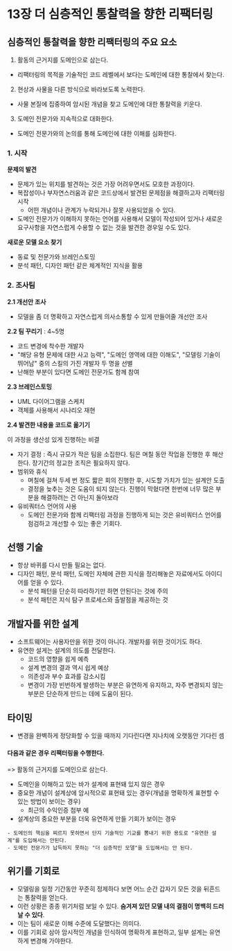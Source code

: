 # 13장 더 심층적인 통찰력을 향한 리팩터링



## 심층적인 통찰력을 향한 리팩터링의 주요 요소

1. 활동의 근거지를 도메인으로 삼는다.
  - 리팩터링의 목적을 기술적인 코드 레벨에서 보다는 도메인에 대한 통찰에서 찾는다.
2. 현상과 사물을 다른 방식으로 바라보도록 노력한다.
  - 사물 본질에 집중하여 암시된 개념을 찾고 도메인에 대한 통찰력을 키운다.
3. 도메인 전문가와 지속적으로 대화한다.
  - 도메인 전문가와의 논의를 통해 도메인에 대한 이해를 심화한다.

### 1. 시작

**문제의 발견**

- 문제가 있는 위치를 발견하는 것은 가장 어려우면서도 모호한 과정이다. 
- 복잡성이나 부자연스러움과 같은 코드상에서 발견된 문제점을 해결하고자 리팩터링 시작
  - 어떤 개념이나 관계가 누락되거나 잘못 사용되었을 수 있다.
- 도메인 전문가가 이해하지 못하는 언어를 사용해서 모델이 작성되어 있거나 새로운 요구사항을 자연스럽게 수용할 수 없는 것을 발견한 경우일 수도 있다.

**새로운 모델 요소 찾기**

- 동료 및 전문가와 브레인스토밍
- 분석 패턴, 디자인 패턴 같은 체계적인 지식을 활용



### 2. 조사팀

**2.1 개선안 조사**

- 모델을 좀 더 명확하고 자연스럽게 의사소통할 수 있게 만들어줄 개선안 조사

**2.2 팀 꾸리기** : 4~5명

- 코드 변경에 착수한 개발자
- "해당 유형 문제에 대한 사고 능력", "도메인 영역에 대한 이해도", "모델링 기술이 뛰어남" 중의 스킬의 가진 개발자 두 명을 선별
- 난해한 부분이 있다면 도메인 전문가도 함께 참여  

**2.3 브레인스토밍**

- UML 다이어그램을 스케치
- 객체를 사용해서 시나리오 재현

**2.4 발견한 내용을 코드로 옮기기**



이 과정을 생산성 있게 진행하는 비결

- 자기 결정 : 즉시 규모가 작은 팀을 소집한다. 팀은 며칠 동안 작업을 진행한 후 해산한다. 장기간의 정교한 조직은 필요하지 않다.
- 범위와 휴식
  - 며칠에 걸쳐 두세 번 정도 짧은 회의 진행한 후, 시도할 가치가 있는 설계안 도출
  - 결정을 늦추는 것은 도움이 되지 않는다. 진행이 막혔다면 한번에 너무 많은 부분을 해결하려는 건 아닌지 돌아보라
- 유비쿼터스 언어의 사용
  - 도메인 전문가와 함께 리팩터링 과정을 진행하게 되는 것은 유비쿼터스 언어를 점검하고 개선할 수 있는 좋은 기회다.



## 선행 기술

- 항상 바퀴를 다시 만들 필요는 없다.
- 디자인 패턴, 분석 패턴, 도메인 자체에 관한 지식을 정리해놓은 자료에서도 아이디어를 얻을 수 있다.
  - 분석 패턴을 단순히 따라하기만 하면 안된다는 것에 주의
  - 분석 패턴은 지식 탐구 프로세스와 출발점을 제공하는 것



## 개발자를 위한 설계

- 소프트웨어는 사용자만을 위한 것이 아니다. 개발자를 위한 것이기도 하다.
- 유연한 설게는 설계의 의도를 전달한다.
  - 코드의 영향을 쉽게 예측
  - 설계 변경의 결과 역시 쉽게 예상
  - 의존성과 부수 효과를 감소시킴
  - 변경이 가장 빈번하게 발생하는 부분은 유연하게 유지하고, 자주 변경되지 않는 부분은 단순하게 만드는 데에 도움이 된다.



## 타이밍

- 변경을 완벽하게 정당화할 수 있을 때까지 기다린다면 지나치에 오랫동안 기다린 셈



#### 다음과 같은 경우 리팩터링을 수행한다.
 => 활동의 근거지를 도메인으로 삼는다.

- 도메인을 이해하고 있는 바가 설계에 표현돼 있지 않은 경우
- 중요한 개념이 설계상에 암시적으로 표현돼 있는 경우(개념을 명확하게 표현할 수 있는 방법이 보이는 경우)
  - 최근의 수익인증 첨부 예
- 설계상의 중요한 부분을 더욱 유연하게 만들 기회가 보이는 경우

```
- 도메인의 핵심을 찌르지 못하면서 단지 기술적인 기교를 뽐내기 위한 용도로 "유연한 설계"를 도입해서는 안된다.
- 도메인 전문가가 납득하지 못하는 "더 심층적인 모델"을 도입해서는 안 된다.
```



## 위기를 기회로

- 모델링을 일정 기간동안 꾸준히 정제하다 보면 어느 순간 갑자기 모든 것을 뒤흔드는 통찰력을 얻는다.
- 이런 상황은 종종 위기처럼 보일 수 있다. **숨겨져 있던 모델 내의 결점이 명백히 드러날 수 있다**.
- 이는 팀이 새로운 이해 수준에 도달했다는 의미다.
- 이를 기회로 삼아 암시적인 개념을 인식하여 명확하게 표현하고, 일부 설계는 유연하게 변경해 가야한다.

